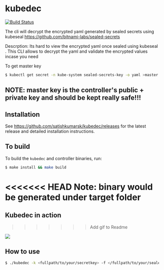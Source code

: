 # kubedec
[![Build Status](https://travis-ci.com/satishkumarsk/kubedec.svg?branch=master)](https://travis-ci.com/satishkumarsk/kubedec)

The cli will decrypt the encrypted yaml generated by sealed secrets using kubeseal  https://github.com/bitnami-labs/sealed-secrets

Descrption:
 Its hard to view the encrypted yaml once sealed using kubeseal . This CLI allows to decrypt the yaml and validate the encrypted values incase you need

To get master key
```bash
$ kubectl get secret -n kube-system sealed-secrets-key -o yaml >master.key
```

## NOTE: master key is the controller's public + private key and should be kept really safe!!!

 
## Installation
See https://github.com/satishkumarsk/kubedec/releases for the latest release and detailed installation instructions.


## To build
To build the `kubedec` and controller binaries, run:
```bash
$ make install && make build
```
<<<<<<< HEAD
Note: binary would be generated under target folder
=======
## Kubedec in action
>>>>>>> Add gif to  Readme

![](kubedec.gif)

## How to use
```bash
$ ./kubedec -k <fullpath/to/your/secretkey> -f </fullpath/to/your/sealedyaml>
 ```
